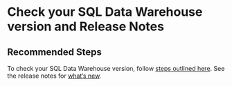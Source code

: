 <properties
	pageTitle="Check your SQL Data Warehouse version and Release Notes"
	description=" Check your SQL Data Warehouse version and Release Notes "
	service="microsoft.sql"
	resource="servers"
	authors="saltug"
	ms.author="saltug"
	supportTopicIds=""
	productPesIds=""
	displayOrder="7"
	selfHelpType="resource"
	resourceTags="datawarehouse"
	articleId="dw-diagnoseandsolve-checkversion-mooncake"
	cloudEnvironments="MoonCake"
	ownershipId="AzureData_AzureSQLDB"
/>
# Check your SQL Data Warehouse version and Release Notes

## **Recommended Steps**

To check your SQL Data Warehouse version, follow [steps outlined here](https://docs.azure.cn/sql-data-warehouse/release-notes-10-0-10106-0#check-your-azure-sql-data-warehouse-version). See the release notes for [what’s new](https://docs.azure.cn/sql-data-warehouse/release-notes-10-0-10106-0).